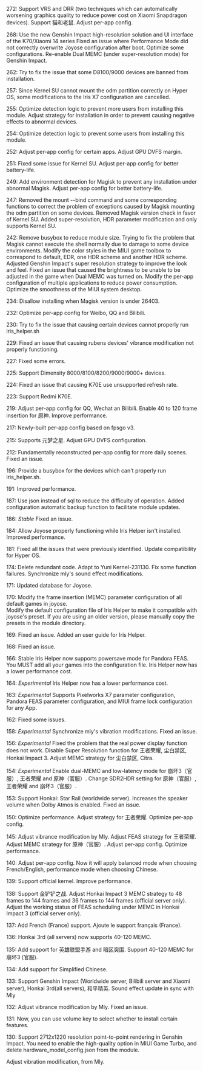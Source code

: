 272:
Support VRS and DRR (two techniques which can automatically worsening graphics quality to reduce power cost on Xiaomi Snapdragon devices).
Support 猫和老鼠.
Adjust per-app config.

268:
Use the new Genshin Impact high-resolution solution and UI interface of the K70/Xiaomi 14 series
Fixed an issue where Performance Mode did not correctly overwrite Joyose configuration after boot.
Optimize some configurations.
Re-enable Dual MEMC (under super-resolution mode) for Genshin Impact.

262:
Try to fix the issue that some D8100/9000 devices are banned from installation.

257:
Since Kernel SU cannot mount the odm partition correctly on Hyper OS, some modifications to the Iris X7 configuration are cancelled.

255:
Optimize detection logic to prevent more users from installing this module.
Adjust strategy for installation in order to prevent causing negative effects to abnormal devices.

254:
Optimize detection logic to prevent some users from installing this module.

252:
Adjust per-app config for certain apps.
Adjust GPU DVFS margin.

251:
Fixed some issue for Kernel SU.
Adjust per-app config for better battery-life.

249:
Add environment detection for Magisk to prevent any installation under abnormal Magisk.
Adjust per-app config for better battery-life.

247:
Removed the mount --bind command and some corresponding functions to correct the problem of exceptions caused by Magisk mounting the odm partition on some devices.
Removed Magisk version check in favor of Kernel SU.
Added super-resolution, HDR parameter modification and only supports Kernel SU.

242:
Remove busybox to reduce module size.
Trying to fix the problem that Magisk cannot execute the shell normally due to damage to some device environments.
Modify the color styles in the MIUI game toolbox to correspond to default, EDR, one HDR scheme and another HDR scheme.
Adjusted Genshin Impact's super resolution strategy to improve the look and feel.
Fixed an issue that caused the brightness to be unable to be adjusted in the game when Dual MEMC was turned on.
Modify the per-app configuration of multiple applications to reduce power consumption.
Optimize the smoothness of the MIUI system desktop.

234:
Disallow installing when Magisk version is under 26403.

232:
Optimize per-app config for Weibo, QQ and Bilibili.

230:
Try to fix the issue that causing certain devices cannot properly run iris_helper.sh

229:
Fixed an issue that causing rubens devices' vibrance modification not properly functioning.

227:
Fixed some errors.

225:
Support Dimensity 8000/8100/8200/9000/9000+ devices.

224:
Fixed an issue that causing K70E use unsupported refresh rate.

223:
Support Redmi K70E.

219:
Adjust per-app config for QQ, Wechat an Bilibili.
Enable 40 to 120 frame insertion for 原神.
Improve performance.

217:
Newly-built per-app config based on fpsgo v3.

215:
Supports 元梦之星.
Adjust GPU DVFS configuration.

212:
Fundamentally reconstructed per-app config for more daily scenes.
Fixed an issue.

196:
Provide a busybox for the devices which can't properly run iris_helper.sh.

191:
Improved performance.

187:
Use json instead of sql to reduce the difficulty of operation.
Added configuration automatic backup function to facilitate module updates.

186:
*Stable*
Fixed an issue.

184:
Allow Joyose properly functioning while Iris Helper isn't installed.
Improved performance.

181:
Fixed all the issues that were previously identified.
Update compatibility for Hyper OS.

174:
Delete redundant code.
Adapt to Yuni Kernel-231130.
Fix some function failures.
Synchronize mly's sound effect modifications.

171:
Updated database for Joyose.

170:
Modify the frame insertion (MEMC) parameter configuration of all default games in joyose.  
Modify the default configuration file of Iris Helper to make it compatible with joyose's preset.
If you are using an older version, please manually copy the presets in the module directory.

169:
Fixed an issue.
Added an user guide for Iris Helper.

168:
Fixed an issue.

166:
Stable
Iris Helper now supports powersave mode for Pandora FEAS.
You MUST add all your games into the configuration file.
Iris Helper now has a lower performance cost.

164:
*Experimental*
Iris Helper now has a lower performance cost.

163:
*Experimental*
Supports Pixelworks X7 parameter configuration, Pandora FEAS parameter configuration, and MIUI frame lock configuration for any App.

162:
Fixed some issues.

158:
*Experimental*
Synchronize mly's vibration modifications.
Fixed an issue.

156:
*Experimental*
Fixed the problem that the real power display function does not work.
Disable Super Resolution function for 王者荣耀, 尘白禁区, Honkai Impact 3.
Adjust MEMC strategy for 尘白禁区, Citra.

154:
*Experimental*
Enable dual-MEMC and low-latency mode for 崩坏3（官服）, 王者荣耀 and 原神（官服）.
Change SDR2HDR setting for 原神（官服）, 王者荣耀 and 崩坏3（官服）.

153:
Support Honkai: Star Rail (worldwide server).
Increases the speaker volume when Dolby Atmos is enabled.
Fixed an issue.

150:
Optimize performance.
Adjust strategy for 王者荣耀.
Optimize per-app config.

145:
Adjust vibrance modification by Mly.
Adjust FEAS strategy for 王者荣耀.
Adjust MEMC strategy for 原神（官服）.
Adjust per-app config.
Optimize performance.

140:
Adjust per-app config. Now it will apply balanced mode when choosing French/English, performance mode when choosing Chinese.

139:
Support official kernel.
Improve performance.

138:
Support 金铲铲之战.
Adjust Honkai Impact 3 MEMC strategy to 48 frames to 144 frames and 36 frames to 144 frames (official server only).
Adjust the working status of FEAS scheduling under MEMC in Honkai Impact 3 (official server only).

137:
Add French (France) support.
Ajoute le support français (France).

136:
Honkai 3rd (all servers) now supports 40-120 MEMC.

135:
Add support for 英雄联盟手游 and 暗区突围.
Support 40-120 MEMC for 崩坏3 (官服).

134:
Add support for Simplified Chinese.

133:
Support Genshin Impact (Worldwide server, Bilibili server and Xiaomi server), Honkai 3rd(all servers), 和平精英.
Sound effect update in sync with Mly

132:
Adjust vibrance modification by Mly.
Fixed an issue.

131:
Now, you can use volume key to select whether to install certain features.

130:
Support 2712x1220 resolution point-to-point rendering in Genshin Impact. You need to enable the high-quality option in MIUI Game Turbo, and delete hardware_model_config.json from the module.

Adjust vibration modification, from Mly.
